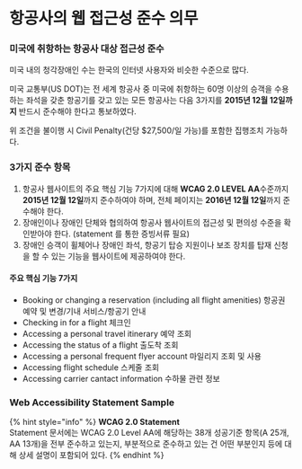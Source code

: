 # 항공사의 웹 접근성 준수 의무

### 미국에 취항하는 항공사 대상 접근성 준수

미국 내의 청각장애인 수는 한국의 인터넷 사용자와 비슷한 수준으로 많다.

미국 교통부\(US DOT\)는 전 세계 항공사 중 미국에 취항하는 60명 이상의 승객을 수용하는 좌석을 갖춘 항공기를 갖고 있는 모든 항공사는 다음 3가지를 **2015년 12월 12일까지** 반드시 준수해야 한다고 통보하였다.

위 조건을 불이행 시 Civil Penalty\(건당 $27,500/일 가능\)를 포함한 집행조치 가능하다.

### 3가지 준수 항목

1. 항공사 웹사이트의 주요 핵심 기능 7가지에 대해 **WCAG 2.0 LEVEL AA**수준까지 **2015년 12월 12일**까지 준수하여야 하며, 전체 페이지는 **2016년 12월 12일**까지 준수해야 한다.
2. 장애인이나 장애인 단체와 협의하여 항공사 웹사이트의 접근성 및 편의성 수준을 확인받아야 한다. \(statement 를 통한 증빙서류 필요\)
3. 장애인 승객이 휠체어나 장애인 좌석, 항공기 탑승 지원이나 보조 장치를 탑재 신청을 할 수 있는 기능을 웹사이트에 제공하여야 한다.

#### **주요 핵심 기능 7가지**

* Booking or changing a reservation \(including all flight amenities\) 항공권 예약 및 변경/기내 서비스/항공기 안내
* Checking in for a flight 체크인
* Accessing a personal travel itinerary 예약 조회
* Accessing the status of a flight 출도착 조회
* Accessing a personal frequent flyer account 마일리지 조회 및 사용
* Accessing flight schedule 스케줄 조회
* Accessing carrier cantact information 수하물 관련 정보 

### Web Accessibility Statement Sample



{% hint style="info" %}
**WCAG 2.0 Statement**  
Statement 문서에는 WCAG 2.0 Level AA에 해당하는 38개 성공기준 항목\(A 25개, AA 13개\)을 전부 준수하고 있는지, 부분적으로 준수하고 있는 건 어떤 부분인지 등에 대해 상세 설명이 포함되어 있다.
{% endhint %}

